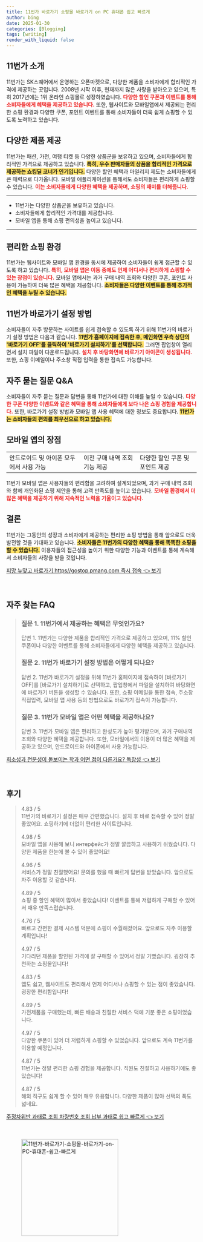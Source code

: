 ```yaml
---
title: 11번가 바로가기 쇼핑몰 바로가기 on PC 휴대폰 쉽고 빠르게
author: bing
date: 2025-01-30
categories: [Blogging]
tags: [writing]
render_with_liquid: false
---
```



<h2 id='11번가 소개'>11번가 소개</h2>

<p>11번가는 SK스퀘어에서 운영하는 오픈마켓으로, 다양한 제품을 소비자에게 합리적인 가격에 제공하는 곳입니다. 2008년 시작 이후, 현재까지 많은 사랑을 받아오고 있으며, 특히 2017년에는 1위 온라인 쇼핑몰로 성장하였습니다. <b><span style="color: #ee2323;">다양한 할인 쿠폰과 이벤트를 통해 소비자들에게 혜택을 제공하고 있습니다.</span></b> 또한, 웹사이트와 모바일앱에서 제공되는 편리한 쇼핑 환경과 다양한 쿠폰, 포인트 이벤트를 통해 소비자들이 더욱 쉽게 쇼핑할 수 있도록 노력하고 있습니다.</p>

<h2 id='다양한 제품 제공'>다양한 제품 제공</h2>

<p>11번가는 패션, 가전, 여행 티켓 등 다양한 상품군을 보유하고 있으며, 소비자들에게 합리적인 가격으로 제공하고 있습니다. <b><span style="background-color: #ffe066;">특히, 우수 판매자들의 상품을 합리적인 가격으로 제공하는 쇼킹딜 코너가 인기입니다.</span></b> 다양한 할인 혜택과 마일리지 제도는 소비자들에게 큰 매력으로 다가옵니다. 모바일 애플리케이션을 통해서도 소비자들은 편리하게 쇼핑할 수 있습니다. <b><span style="color: #ee2323;">이는 소비자들에게 다양한 혜택을 제공하며, 쇼핑의 재미를 더해줍니다.</span></b></p>

<hr />

<ul>
    <li>11번가는 다양한 상품군을 보유하고 있습니다.</li>
    <li>소비자들에게 합리적인 가격대를 제공합니다.</li>
    <li>모바일 앱을 통해 쇼핑 편의성을 높이고 있습니다.</li>
</ul>

<hr />

<h2 id='편리한 쇼핑 환경'>편리한 쇼핑 환경</h2>

<p>11번가는 웹사이트와 모바일 앱 환경을 동시에 제공하여 소비자들이 쉽게 접근할 수 있도록 하고 있습니다. <b><span style="color: #ee2323;">특히, 모바일 앱은 이동 중에도 언제 어디서나 편리하게 쇼핑할 수 있는 장점이 있습니다.</span></b> 모바일 앱에서는 과거 구매 내역 조회와 다양한 쿠폰, 포인트 사용이 가능하여 더욱 많은 혜택을 제공합니다. <b><span style="background-color: #ffe066;">소비자들은 다양한 이벤트를 통해 추가적인 혜택을 누릴 수 있습니다.</span></b></p>

<h2 id='11번가 바로가기 설정 방법'>11번가 바로가기 설정 방법</h2>

<p>소비자들이 자주 방문하는 사이트를 쉽게 접속할 수 있도록 하기 위해 11번가의 바로가기 설정 방법은 다음과 같습니다. <b><span style="background-color: #ffe066;">11번가 홈페이지에 접속한 후, 메인화면 우측 상단의 '바로가기 OFF'를 클릭하여 '바로가기 설치하기'를 선택합니다.</span></b> 그러면 팝업창이 열리면서 설치 파일이 다운로드됩니다. <b><span style="color: #ee2323;">설치 후 바탕화면에 바로가기 아이콘이 생성됩니다.</span></b> 또한, 쇼핑 이메일이나 주소창 직접 입력을 통한 접속도 가능합니다.</p>

<h2 id='자주 묻는 질문 Q&A'>자주 묻는 질문 Q&A</h2>

<p>소비자들이 자주 묻는 질문과 답변을 통해 11번가에 대한 이해를 높일 수 있습니다. <b><span style="color: #ee2323;">다양한 쿠폰 다양한 이벤트와 같은 혜택을 통해 소비자들에게 보다 나은 쇼핑 경험을 제공합니다.</span></b> 또한, 바로가기 설정 방법과 모바일 앱 사용 혜택에 대한 정보도 중요합니다. <b><span style="background-color: #ffe066;">11번가는 소비자들의 편의를 최우선으로 하고 있습니다.</span></b></p>

<h2 id='모바일 앱의 장점'>모바일 앱의 장점</h2>

<table>
    <tr>
        <td>안드로이드 및 아이폰 모두에서 사용 가능</td>
        <td>이전 구매 내역 조회 기능 제공</td>
        <td>다양한 할인 쿠폰 및 포인트 제공</td>
    </tr>
</table>

<p>11번가 모바일 앱은 사용자들의 편리함을 고려하여 설계되었으며, 과거 구매 내역 조회와 함께 개인화된 쇼핑 제안을 통해 고객 만족도를 높이고 있습니다. <b><span style="color: #ee2323;">모바일 환경에서 더 많은 혜택을 제공하기 위해 지속적인 노력을 기울이고 있습니다.</span></b></p>

<h2 id='결론'>결론</h2>

<p>11번가는 그동안의 성장과 소비자에게 제공하는 편리한 쇼핑 방법을 통해 앞으로도 더욱 발전할 것을 기대하고 있습니다. <b><span style="background-color: #ffe066;">소비자들은 11번가의 다양한 혜택을 통해 똑똑한 쇼핑을 할 수 있습니다.</span></b>  이용자들의 접근성을 높이기 위한 다양한 기능과 이벤트를 통해 계속해서 소비자들의 사랑을 받을 것입니다.</p>


<p><a class="click-button" title="피망 뉴맞고 바로가기 https//gostop.pmang.com 즉시 접속" href="https://blackassets.github.io/posts/%ED%94%BC%EB%A7%9D-%EB%89%B4%EB%A7%9E%EA%B3%A0-%EB%B0%94%EB%A1%9C%EA%B0%80%EA%B8%B0-httpsgostop.pmang.com-%EC%A6%89%EC%8B%9C-%EC%A0%91%EC%86%8D/" rel="dofollow">피망 뉴맞고 바로가기 https//gostop.pmang.com 즉시 접속 👈 보기</a></p><br>
<h2 id='자주_찾는_FAQ'>자주 찾는 FAQ</h2>
<div itemscope="" itemtype="https://schema.org/FAQPage"> <blockquote> <div itemscope="" itemprop="mainEntity" itemtype="https://schema.org/Question"> <h3 itemprop="name">질문 1. 11번가에서 제공하는 혜택은 무엇인가요?</h3> <div itemscope="" itemprop="acceptedAnswer" itemtype="https://schema.org/Answer"> <span itemprop="text"> <p>답변 1. 11번가는 다양한 제품을 합리적인 가격으로 제공하고 있으며, 11% 할인 쿠폰이나 다양한 이벤트를 통해 소비자들에게 다양한 혜택을 제공하고 있습니다.</p> </span> </div> </div> <div itemscope="" itemprop="mainEntity" itemtype="https://schema.org/Question"> <h3 itemprop="name">질문 2. 11번가 바로가기 설정 방법은 어떻게 되나요?</h3> <div itemscope="" itemprop="acceptedAnswer" itemtype="https://schema.org/Answer"> <span itemprop="text"> <p>답변 2. 11번가 바로가기 설정을 위해 11번가 홈페이지에 접속하여 [바로가기 OFF]를 [바로가기 설치하기]로 선택하고, 팝업창에서 파일을 설치하여 바탕화면에 바로가기 버튼을 생성할 수 있습니다. 또한, 쇼핑 이메일을 통한 접속, 주소창 직접입력, 모바일 앱 사용 등의 방법으로도 바로가기 접속이 가능합니다.</p> </span> </div> </div> <div itemscope="" itemprop="mainEntity" itemtype="https://schema.org/Question"> <h3 itemprop="name">질문 3. 11번가 모바일 앱은 어떤 혜택을 제공하나요?</h3> <div itemscope="" itemprop="acceptedAnswer" itemtype="https://schema.org/Answer"> <span itemprop="text"> <p>답변 3. 11번가 모바일 앱은 편리하고 완성도가 높아 평가받으며, 과거 구매내역 조회와 다양한 혜택을 제공합니다. 또한, 모바일에서의 이용이 더 많은 혜택을 제공하고 있으며, 안드로이드와 아이폰에서 사용 가능합니다.</p> </span> </div> </div> </blockquote> </div>
<p><a class="click-button" title="희소성과 전문성이 돋보이는 학과 어떤 점이 다른가요? 독창성" href="https://blackassets.github.io/posts/%ED%9D%AC%EC%86%8C%EC%84%B1%EA%B3%BC-%EC%A0%84%EB%AC%B8%EC%84%B1%EC%9D%B4-%EB%8F%8B%EB%B3%B4%EC%9D%B4%EB%8A%94-%ED%95%99%EA%B3%BC-%EC%96%B4%EB%96%A4-%EC%A0%90%EC%9D%B4-%EB%8B%A4%EB%A5%B8%EA%B0%80%EC%9A%94-%EB%8F%85%EC%B0%BD%EC%84%B1/" rel="dofollow">희소성과 전문성이 돋보이는 학과 어떤 점이 다른가요? 독창성 👈 보기</a></p><br>
<h2 id='후기'>후기</h2>
<div itemscope itemtype="https://schema.org/Product">
  <blockquote>
  <div itemprop="review" itemscope itemtype="https://schema.org/Review">
      <div itemprop="reviewRating" itemscope itemtype="https://schema.org/Rating"> <span itemprop="ratingValue">4.83</span> / <span itemprop="bestRating">5</span> </div>
      <span itemprop="reviewBody">11번가의 바로가기 설정은 매우 간편했습니다. 설치 후 바로 접속할 수 있어 정말 좋았어요. 쇼핑하기에 더없이 편리한 사이트입니다.</span>
  </div>
  <br>
  <div itemprop="review" itemscope itemtype="https://schema.org/Review">
      <div itemprop="reviewRating" itemscope itemtype="https://schema.org/Rating"> <span itemprop="ratingValue">4.98</span> / <span itemprop="bestRating">5</span> </div>
      <span itemprop="reviewBody">모바일 앱을 사용해 보니 интерфейс가 정말 깔끔하고 사용하기 쉬웠습니다. 다양한 제품을 한눈에 볼 수 있어 좋았어요!</span>
  </div>
  <br>
  <div itemprop="review" itemscope itemtype="https://schema.org/Review">
      <div itemprop="reviewRating" itemscope itemtype="https://schema.org/Rating"> <span itemprop="ratingValue">4.96</span> / <span itemprop="bestRating">5</span> </div>
      <span itemprop="reviewBody">서비스가 정말 친절했어요! 문의를 했을 때 빠르게 답변을 받았습니다. 앞으로도 자주 이용할 것 같습니다.</span>
  </div>
  <br>
  <div itemprop="review" itemscope itemtype="https://schema.org/Review">
      <div itemprop="reviewRating" itemscope itemtype="https://schema.org/Rating"> <span itemprop="ratingValue">4.89</span> / <span itemprop="bestRating">5</span> </div>
      <span itemprop="reviewBody">쇼핑 중 할인 혜택이 많아서 좋았습니다! 이벤트를 통해 저렴하게 구매할 수 있어서 매우 만족스럽습니다.</span>
  </div>
  <br>
  <div itemprop="review" itemscope itemtype="https://schema.org/Review">
      <div itemprop="reviewRating" itemscope itemtype="https://schema.org/Rating"> <span itemprop="ratingValue">4.76</span> / <span itemprop="bestRating">5</span> </div>
      <span itemprop="reviewBody">빠르고 간편한 결제 시스템 덕분에 쇼핑이 수월해졌어요. 앞으로도 자주 이용할 계획입니다!</span>
  </div>
  <br>
  <div itemprop="review" itemscope itemtype="https://schema.org/Review">
      <div itemprop="reviewRating" itemscope itemtype="https://schema.org/Rating"> <span itemprop="ratingValue">4.97</span> / <span itemprop="bestRating">5</span> </div>
      <span itemprop="reviewBody">기다리던 제품을 할인된 가격에 잘 구매할 수 있어서 정말 기뻤습니다. 굉장히 추천하는 쇼핑몰입니다!</span>
  </div>
  <br>
  <div itemprop="review" itemscope itemtype="https://schema.org/Review">
      <div itemprop="reviewRating" itemscope itemtype="https://schema.org/Rating"> <span itemprop="ratingValue">4.83</span> / <span itemprop="bestRating">5</span> </div>
      <span itemprop="reviewBody">앱도 쉽고, 웹사이트도 편리해서 언제 어디서나 쇼핑할 수 있는 점이 좋았습니다. 굉장한 편리함입니다!</span>
  </div>
  <br>
  <div itemprop="review" itemscope itemtype="https://schema.org/Review">
      <div itemprop="reviewRating" itemscope itemtype="https://schema.org/Rating"> <span itemprop="ratingValue">4.89</span> / <span itemprop="bestRating">5</span> </div>
      <span itemprop="reviewBody">가전제품을 구매했는데, 빠른 배송과 친절한 서비스 덕에 기분 좋은 쇼핑이었습니다.</span>
  </div>
  <br>
  <div itemprop="review" itemscope itemtype="https://schema.org/Review">
      <div itemprop="reviewRating" itemscope itemtype="https://schema.org/Rating"> <span itemprop="ratingValue">4.97</span> / <span itemprop="bestRating">5</span> </div>
      <span itemprop="reviewBody">다양한 쿠폰이 있어 더 저렴하게 쇼핑할 수 있었습니다. 앞으로도 계속 11번가를 이용할 예정입니다.</span>
  </div>
  <br>
  <div itemprop="review" itemscope itemtype="https://schema.org/Review">
      <div itemprop="reviewRating" itemscope itemtype="https://schema.org/Rating"> <span itemprop="ratingValue">4.87</span> / <span itemprop="bestRating">5</span> </div>
      <span itemprop="reviewBody">11번가는 정말 편리한 쇼핑 경험을 제공합니다. 직원도 친절하고 사용하기에도 좋았습니다!</span>
  </div>
  <br>
  <div itemprop="review" itemscope itemtype="https://schema.org/Review">
      <div itemprop="reviewRating" itemscope itemtype="https://schema.org/Rating"> <span itemprop="ratingValue">4.87</span> / <span itemprop="bestRating">5</span> </div>
      <span itemprop="reviewBody">해외 직구도 쉽게 할 수 있어 매우 유용합니다. 다양한 제품이 많아 선택의 폭도 넓네요.</span>
  </div>
  </blockquote>
</div>
<p><a class="click-button" title="주정차위반 과태료 조회 차량번호 조회 납부 과태료 쉽고 빠르게" href="https://blackassets.github.io/posts/%EC%A3%BC%EC%A0%95%EC%B0%A8%EC%9C%84%EB%B0%98-%EA%B3%BC%ED%83%9C%EB%A3%8C-%EC%A1%B0%ED%9A%8C-%EC%B0%A8%EB%9F%89%EB%B2%88%ED%98%B8-%EC%A1%B0%ED%9A%8C-%EB%82%A9%EB%B6%80-%EA%B3%BC%ED%83%9C%EB%A3%8C-%EC%89%BD%EA%B3%A0-%EB%B9%A0%EB%A5%B4%EA%B2%8C/" rel="dofollow">주정차위반 과태료 조회 차량번호 조회 납부 과태료 쉽고 빠르게 👈 보기</a></p><br>
<figure class="image"><img src="https://blackassets.github.io/assets/img/thumbnail/11번가-바로가기-쇼핑몰-바로가기-on-PC-휴대폰-쉽고-빠르게.webp" alt="11번가-바로가기-쇼핑몰-바로가기-on-PC-휴대폰-쉽고-빠르게" width="256" height="256"></figure>
